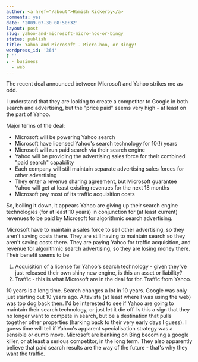 ```yaml
---
author: <a href="/about">Hamish Rickerby</a>
comments: yes
date: '2009-07-30 08:50:32'
layout: post
slug: yahoo-and-microsoft-micro-hoo-or-bingy
status: publish
title: Yahoo and Microsoft - Micro-hoo, or Bingy!
wordpress_id: '364'
? ''
: - business
  - web
---
```


The recent deal announced between Microsoft and Yahoo strikes me as odd.

I understand that they are looking to create a competitor to Google in both search and advertising, but the "price paid" seems very high - at least on the part of Yahoo.

Major terms of the deal:
<ul>
	<li>Microsoft will be powering Yahoo search</li>
	<li>Microsoft have licensed Yahoo's search technology for 10(!) years</li>
	<li>Microsoft will run paid search via their search engine</li>
	<li>Yahoo will be providing the advertising sales force for their combined "paid search" capability</li>
	<li>Each company will still maintain separate advertising sales forces for other advertising</li>
	<li>They enter a revenue sharing agreement, but Microsoft guarantee Yahoo will get at least existing revenues for the next 18 months</li>
	<li>Microsoft pay most of its traffic acquisition costs</li>
</ul>

So, boiling it down, it appears Yahoo are giving up their search engine technologies (for at least 10 years) in conjunction for (at least current) revenues to be paid by Microsoft for algorithmic search advertising.

Microsoft have to maintain a sales force to sell other advertising, so they aren't saving costs there.  They are still having to maintain search so they aren't saving costs there.  They are paying Yahoo for traffic acquisition, and revenue for algorithmic search advertising, so they are losing money there.  Their benefit seems to be 
<ol>
	<li>Acquisition of a license for Yahoo's search technology - given they've just released their own shiny new engine, is this an asset or liability?</li>
	<li>Traffic - this is what Microsoft are in the deal for for.  Traffic from Yahoo.</li>
</ol>

10 years is a long time.  Search changes a lot in 10 years.  Google was only just starting out 10 years ago.  Altavista (at least where I was using the web) was top dog back then.  I'd be interested to see if Yahoo are going to maintain their search technology, or just let it die off.  Is this a sign that they no longer want to compete in search, but be a destination that pulls together other properties (harking back to their very early days I guess).  I guess time will tell if Yahoo's apparent specialisation strategy was a sensible or dumb move.  Microsoft are banking on Bing becoming a google killer, or at least a serious competitor, in the long term.  They also apparently believe that paid search results are the way of the future - that's why they want the traffic.

 